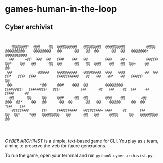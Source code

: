 # games-human-in-the-loop

## Cyber archivist

```

                                                                                                                                                         
   @@@@@@@*  @@@    @@  @@@@@@@@@   @@@@@@@@  @@@@@@@@@          @@@@     @@@@@@@@@    @@@@@@@@   @@      @@   @@  @@      @@  @@   @@@@@@@: @@@@@@@@@@  
  @@     =@@  @@@  @@   @@#    @@:  @@        @@@    @@-         @@@@@    @@*    @@   @@      @@  @@      @@   @@  @@@    @@   @@  @@=    @@     @@      
 @@-           @@@@@    @@@@@@@@@   @@@@@@@@  @@@   @@@         @@  @@    @@*   @@@  @@@          @@@@@@@@@@   @@   @@   @@*   @@   @@@@@        @@      
 @@-            *@@     @@#    @@@  @@        @@@@@@@@         @@@%%%@@   @@@@@@@@   @@@          @@      @@   @@    @@  @@    @@       @@@@     @@      
  @@      @@     @@     @@#     @@  @@        @@@    @@       .@@    @@@  @@*    @@   @@      @@  @@      @@   @@    @@@@@     @@  @@     *@@    @@      
   @@@@@@@@      @@     @@@@@@@@@   @@@@@@@@= @@@     @@      @@      @@  @@*    *@@   @@@@@@@@   @@      @@   @@     @@@@     @@   @@@@@@@@     @@      
                                                                                                                                                         

   
```

*CYBER ARCHIVIST* is a simple, text-based game for CLI. You play as a team, aiming to preserve the web for future generations.

To run the game, open your terminal and run `python3 cyber-archivist.py`.
